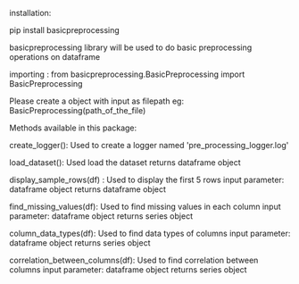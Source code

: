 installation:

pip install basicpreprocessing

basicpreprocessing library will be used to do basic preprocessing operations on dataframe


importing :
from basicpreprocessing.BasicPreprocessing import BasicPreprocessing

Please create a object with input as filepath
eg: 
BasicPreprocessing(path_of_the_file)


Methods available in this package:


create_logger(): 
    Used to create a logger named 'pre_processing_logger.log'

load_dataset(): 
    Used load the dataset
    returns dataframe object

display_sample_rows(df) : 
    Used to display the first 5 rows
    input parameter: dataframe object
    returns dataframe object

find_missing_values(df): 
    Used to find missing values in each column
    input parameter: dataframe object
    returns series object

column_data_types(df): 
    Used to find data types of columns
    input parameter: dataframe object
    returns series object

correlation_between_columns(df): 
    Used to find correlation between columns
    input parameter: dataframe object
    returns series object